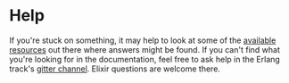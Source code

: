 # Help

If you're stuck on something, it may help to look at some of the [available resources](https://exercism.io/tracks/elixir/resources) out there where answers might be found.
If you can't find what you're looking for in the documentation, feel free to ask help in the Erlang track's [gitter channel](https://gitter.im/exercism/xerlang). Elixir questions are welcome there.
